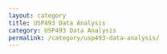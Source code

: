 ```yaml
---
layout: category
title: USP493 Data Analysis
category: USP493 Data Analysis
permalink: /category/usp493-data-analysis/
---
```

